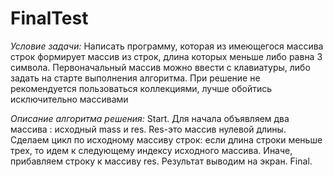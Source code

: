 # FinalTest

*Условие задачи:*
Написать программу, которая из имеющегося массива строк формирует массив из строк, длина которых меньше либо равна 3 символа. Первоначальный массив можно ввести с клавиатуры, либо задать на старте выполнения алгоритма. При решение не рекомендуется пользоваться коллекциями, лучше обойтись исключительно массивами

*Описание алгоритма решения:*
Start. Для начала объявляем два массива : исходный mass и res. Res-это массив нулевой длины. Сделаем цикл по исходному массиву строк: если длина строки меньше трех, то идем к следующему индексу исходного массива. Иначе, прибавляем строку к массиву res. Результат выводим на экран. Final.
